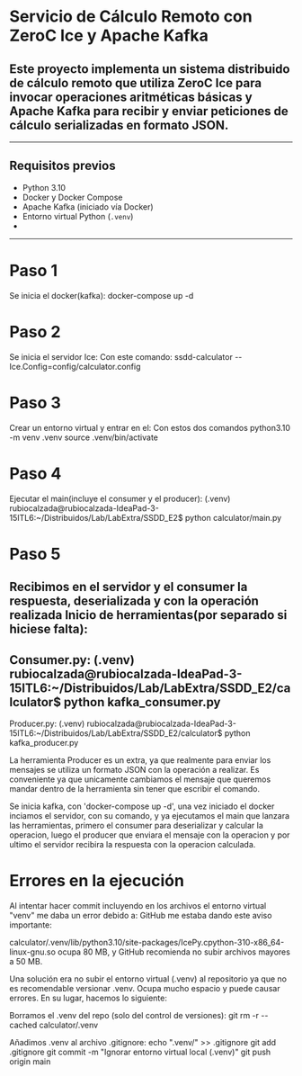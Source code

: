 # Servicio de Cálculo Remoto con ZeroC Ice y Apache Kafka

Este proyecto implementa un sistema distribuido de cálculo remoto que utiliza **ZeroC Ice** para invocar operaciones aritméticas 
básicas y **Apache Kafka** para recibir y enviar peticiones de cálculo serializadas en formato JSON.
-
---

## Requisitos previos

- Python 3.10
- Docker y Docker Compose
- Apache Kafka (iniciado vía Docker)
- Entorno virtual Python (`.venv`)
-
---
# Paso 1

Se inicia el docker(kafka): docker-compose up -d

# Paso 2
Se inicia el servidor Ice:
Con este comando:
ssdd-calculator --Ice.Config=config/calculator.config

# Paso 3
Crear un entorno virtual y entrar en el:
Con estos dos comandos
python3.10 -m venv .venv
source .venv/bin/activate

# Paso 4
Ejecutar el main(incluye el consumer y el producer):
(.venv) rubiocalzada@rubiocalzada-IdeaPad-3-15ITL6:~/Distribuidos/Lab/LabExtra/SSDD_E2$ python calculator/main.py

# Paso 5
Recibimos en el servidor y el consumer la respuesta, deserializada y con la operación realizada
Inicio de herramientas(por separado si hiciese falta):
---
Consumer.py:
(.venv) rubiocalzada@rubiocalzada-IdeaPad-3-15ITL6:~/Distribuidos/Lab/LabExtra/SSDD_E2/calculator$ python kafka_consumer.py
---
Producer.py:
(.venv) rubiocalzada@rubiocalzada-IdeaPad-3-15ITL6:~/Distribuidos/Lab/LabExtra/SSDD_E2/calculator$ python kafka_producer.py


La herramienta Producer es un extra, ya que realmente para enviar los mensajes se utiliza un formato JSON con la operación a realizar. Es conveniente ya que unicamente cambiamos el mensaje que queremos mandar dentro de la herramienta sin tener que escribir el comando.

Se inicia kafka, con 'docker-compose up -d', una vez iniciado el docker inciamos el servidor, con su 
comando, y ya ejecutamos el main que lanzara las herramientas, primero el consumer para deserializar 
y calcular la operacion, luego el producer que enviara el mensaje con la operacion y por ultimo el 
servidor recibira la respuesta con la operacion calculada.

# Errores en la ejecución
Al intentar hacer commit incluyendo en los archivos el entorno virtual "venv" me daba un error debido a:
GitHub me estaba dando este aviso importante:

calculator/.venv/lib/python3.10/site-packages/IcePy.cpython-310-x86_64-linux-gnu.so ocupa 80 MB, y GitHub recomienda no subir archivos mayores a 50 MB.

Una solución era no subir el entorno virtual (.venv) al repositorio ya que no es recomendable versionar .venv. Ocupa mucho espacio y puede causar errores. En su lugar, hacemos lo siguiente:

Borramos el .venv del repo (solo del control de versiones):
git rm -r --cached calculator/.venv

Añadimos .venv al archivo .gitignore:
echo ".venv/" >> .gitignore
git add .gitignore
git commit -m "Ignorar entorno virtual local (.venv)"
git push origin main

